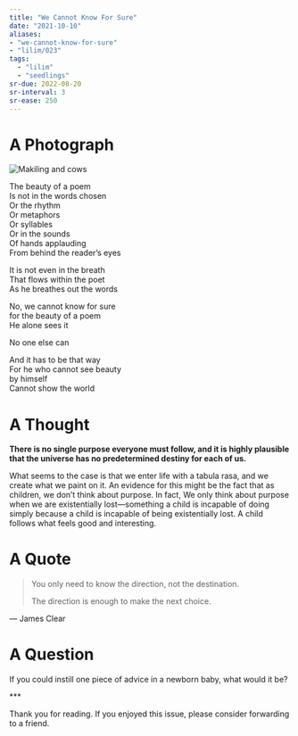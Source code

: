 ```yaml
---
title: "We Cannot Know For Sure"
date: "2021-10-10"
aliases:
- "we-cannot-know-for-sure"
- "lilim/023"
tags:
  - "lilim"
  - "seedlings"
sr-due: 2022-08-20
sr-interval: 3
sr-ease: 250
---
```

# A Photograph

![Makiling and cows](essays/images/Makiling-and-cows.jpg)

The beauty of a poem  
Is not in the words chosen  
Or the rhythm  
Or metaphors  
Or syllables  
Or in the sounds  
Of hands applauding  
From behind the reader’s eyes  

It is not even in the breath  
That flows within the poet  
As he breathes out the words  

No, we cannot know for sure  
for the beauty of a poem  
He alone sees it  

No one else can  

And it has to be that way  
For he who cannot see beauty  
by himself  
Cannot show the world  

# A Thought

**There is no single purpose everyone must follow, and it is highly plausible that the universe has no predetermined destiny for each of us.**

What seems to the case is that we enter life with a tabula rasa, and we create what we paint on it. An evidence for this might be the fact that as children, we don’t think about purpose. In fact, We only think about purpose when we are existentially lost—something a child is incapable of doing simply because a child is incapable of being existentially lost. A child follows what feels good and interesting.

# A Quote

> You only need to know the direction, not the destination.
>
>The direction is enough to make the next choice.

— James Clear

# A Question

If you could instill one piece of advice in a newborn baby, what would it be?

\***

Thank you for reading. If you enjoyed this issue, please consider forwarding to a friend.
